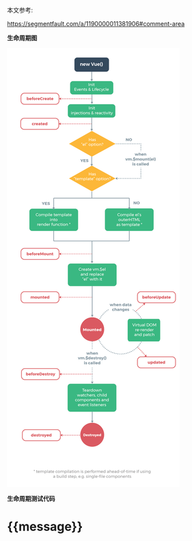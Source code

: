 本文参考:

https://segmentfault.com/a/1190000011381906#comment-area

**生命周期图**

![img](assets/clipboard-1611146046219.png)

**生命周期测试代码**

<!DOCTYPE html>
<html lang="en">
<head>
  <meta charset="UTF-8">
  <meta name="viewport" content="width=device-width, initial-scale=1.0">
  <meta http-equiv="X-UA-Compatible" content="ie=edge">
  <title>vue生命周期学习</title>
  <script src="https://cdn.bootcss.com/vue/2.4.2/vue.js"></script>
</head>
<body>
  <div id="app">
    <h1 ref='test'>{{message}}</h1>
  </div>
</body>
<script>
  var vm = new Vue({
    el: '#app',
    data: {
      message: 'Vue的生命周期'
    },
生命周期钩子(){
    console.log('%c%s', 'color:red', 'el     : ' + this.$el)
    console.log(this.$el)
    console.log('%c%s', 'color:red', 'data   : ' + this.$data)
    console.log('%c%s', 'color:red', 'message: ' + this.message)
}
</script>
<style/>

**输出结果**

![img](assets/clipboard-1611146046220.png)

**-->beforeCreate**

![img](assets/clipboard-1611146046220.png)

完成:vue实例初始化

**beforeCreate-->created**

![img](assets/clipboard-1611146046220.png)

完成:数据观测 (data observer)，property 和方法的运算，watch/event 事件回调

**created-->beforeMount**

![img](assets/clipboard-1611146046220.png)

完成:更新了DOM的虚拟元素(**el**)

1.**判断对象是否有el选项**

有:继续向下编译

无:停止编译，生命周期停止，直到在该vue实例上被vm.$mount(el)挂载

注释以下代码后,生命周期停止于**created**

el: '#app',

![img](assets/clipboard-1611146046220.png)

重新挂载后,生命周期继续从beforeMount开始

vm.$mount(el)

![img](assets/clipboard-1611146046220.png)

**2.判断是否有template选项**

如果vue实例对象中有template参数选项，则将其作为模板编译成render函数。

如果没有template选项，则将外部HTML作为模板编译。

测试代码

<!DOCTYPE html> <html lang="en"> <head>   <meta charset="UTF-8">   <meta name="viewport" content="width=device-width, initial-scale=1.0">   <meta http-equiv="X-UA-Compatible" content="ie=edge">   <title>vue生命周期学习</title>   <script src="https://cdn.bootcss.com/vue/2.4.2/vue.js"></script> </head> <body>   <div id="app">     <!--html中修改的-->     <h1>这是在outer HTML中的</h1>   </div> </body> <script>   var vm = new Vue({     el: '#app',     template: "<h1>这是在template中的</h1>", //在vue配置项中修改的     data: {       message: 'Vue的生命周期'     }   }) </script> </html>

**1) template会覆盖html的内容**

![img](assets/clipboard-1611146046220.png)

**2) 注释以下代码后**

template: "<h1>这是在template中的</h1>",

![img](assets/clipboard-1611146046220.png)

**3) vue对象的render函数，以createElement作为参数进行渲染操作,直接插入JSX**

render: function(createElement) {    return createElement('h1', 'this is createElement') }

![img](assets/clipboard-1611146046220.png)

**优先级**:render>template>html

**beforeMounted-->Mounted**

![img](assets/clipboard-1611146046220.png)

完成:将vue实例挂载到**el**，,并使用data中的值取代{{message}}占位符。

**beforeUpdate与updated**

![img](assets/clipboard-1611146046220.png)

在控制台输入以下命令,便会先后调用beforeUpdate和updated钩子函数

vm.message = '触发组件更新'

console结果

![img](assets/clipboard-1611146046220.png)

**mounted-->beforeUpdate**

data发生更新,但重新未渲染

**beforeUpdate-->updated**

重新渲染

**注意****:**

1. 若data中的数据未与组件绑定,则仅更新数据不会触发beforeUpdate与updated.(dom树无更新)
2. updated 不会保证所有的子组件也都一起被重绘。如果你希望等到整个视图都重绘完毕，可以在 updated 里使用 [vm.$nextTick](https://cn.vuejs.org/v2/api/#vm-nextTick)实现延时回调.
3. 如果与updated相关的变量需同步修改，通常最好使用[计算属性](https://cn.vuejs.org/v2/api/#computed)或 [watcher](https://cn.vuejs.org/v2/api/#watch) 取而代之

**beforeDestory-->Destoryed**

![img](assets/clipboard-1611146046221.png)

Vue 实例指示的对象会解绑定，事件监听器会被移除，子实例也会被销毁。

[**activated与deactivated**](https://blog.csdn.net/weixin_41819098/article/details/89379734)

keep-alive是vue内置的一个组件，用于缓存缓存不活动的组件.

**页面元素:**

<template>
  <div id="app">
    <div id="nav">
      <router-link to="/">Home</router-link> |
      <router-link to="/about">About</router-link>
    </div>
    <keep-alive>
      <router-view />
    </keep-alive>
  </div>
</template>

**页面展示:**

![img](assets/clipboard-1611146046221.png)

Home页面

![img](assets/clipboard-1611146046221.png)

about

2个页面切换并不会清空另外一个输入框的内容,待切换回页面,原输入的内容仍存在

**keep-alive分析:**

1) 通常,2个页面切换,会发生页面A的销毁与页面B的创建.

2) keep-alive可缓存页面内容,在页面再次被激活时恢复缓存前的状态.

3) keep-alive内的组件不会被销毁和重新创建,对其生命周期操作需要使用**deactivated**与**activated**